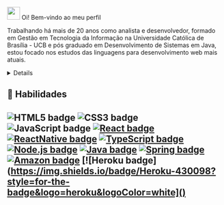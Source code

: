 <img src="https://media.giphy.com/media/hvRJCLFzcasrR4ia7z/giphy.gif" width="30px"> Oi! Bem-vindo ao meu perfil

<p>
Trabalhando há mais de 20 anos como analista e desenvolvedor, formado em Gestão em Tecnologia da Informação na Universidade Católica de Brasília - UCB e pós graduado em Desenvolvimento de Sistemas em Java, estou focado nos estudos das linguagens para desenvolvimento web mais atuais.
</p>

<details>
<p>
Possuo experiência no ramo bancário como analista de sistemas sendo responsável pela programação de módulos bancários e de automação, desenvolvimento de sistemas utilizando Java, Spring-Boot, JPA, Apache Maven, Metodologia Scrum, Spring Data, Spring Security, Docker, Microsserviços, Kafka, Git, OAuth, Flyway, Actuator, MongoDB, Lombok, Hateoas, Java EE, EJB, JBoss, JavaScript, TypeScript, ReactJS, IDE's Eclipse, IntelliJ e Android Studio.
</p>

<p>
Também atuei com gestor de demandas na Capgemini Brasil, Indra com desenvolvimento e análise de sistemas, Ibama e Presidência da República como desenvolvedor sênior Delphi, Cooperforte como Analista de TI Pleno com Java e Delphi entre outros.
</p>

</details>

## 📌 Habilidades

![HTML5 badge](https://img.shields.io/badge/-HTML5-E34F26?style=flat-square&logo=HTML5&logoColor=white)
![CSS3 badge](https://img.shields.io/badge/-CSS3-1572B6?style=flat-square&logo=CSS3&logoColor=white)
![JavaScript badge](https://img.shields.io/badge/-JavaScript-F29400?style=flat-square&logo=javascript&logoColor=white)
[![React badge](https://img.shields.io/badge/-ReactJS-13B5EA?style=flat-square&logo=react&logoColor=white&link=https://reactjs.org)](https://reactjs.org)
[![ReactNative badge](https://img.shields.io/badge/-React_Native-563D7C?style=flat-square&logo=react&logoColor=white&link=https://reactnative.dev)](https://reactnative.dev)
[![TypeScript badge](https://img.shields.io/badge/-TypeScript-3178C6?style=flat-square&logo=typescript&logoColor=white&link=https://reactnative.dev)](https://reactnative.dev)
[![Node.js badge](https://img.shields.io/badge/-Node.js-339933?style=flat-square&logo=node.js&logoColor=white&link=https://nodejs.org/en/)](https://nodejs.org/en/)
[![Java badge](https://img.shields.io/badge/-JAVA-007396?style=flat-square&logo=java&logoColor=white&link=https://www.java.com)](https://www.java.com)
[![Spring badge](https://img.shields.io/badge/-Spring_Boot-6DB33F?style=flat-square&logo=spring&logoColor=white&link=https://spring.io/projects/spring-boot)](https://spring.io/projects/spring-boot)
[![Amazon badge](https://img.shields.io/badge/Amazon_AWS-FF9900?style=for-the-badge&logo=amazonaws&logoColor=white)]()
[![Heroku badge](https://img.shields.io/badge/Heroku-430098?style=for-the-badge&logo=heroku&logoColor=white]()
---


